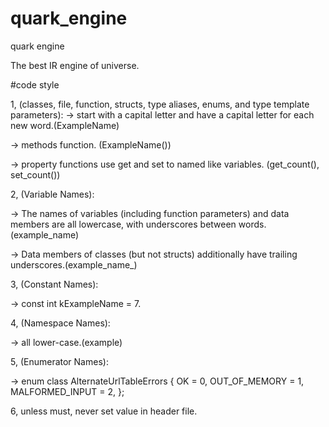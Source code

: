 # quark_engine
quark engine

The best IR engine of universe.

#code style

1, (classes, file, function, structs, type aliases, enums, and type template parameters):
->  start with a capital letter and have a capital letter for each new word.(ExampleName)

->  methods function. (ExampleName())

->  property functions use get and set to named like variables. (get_count(), set_count())


2, (Variable Names):

->  The names of variables (including function parameters) and data members are all lowercase, with underscores between words.(example_name)

->  Data members of classes (but not structs) additionally have trailing underscores.(example_name_)

3, (Constant Names):

-> const int kExampleName = 7.

4, (Namespace Names):

-> all lower-case.(example)

5, (Enumerator Names):

-> enum class AlternateUrlTableErrors {
  OK = 0,
  OUT_OF_MEMORY = 1,
  MALFORMED_INPUT = 2,
};

6, unless must, never set value in header file.



